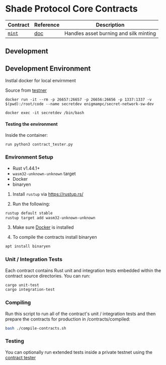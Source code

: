 # Shade Protocol Core Contracts
| Contract                    | Reference                         | Description                           |
| --------------------------- | --------------------------------- | ------------------------------------- |
| [`mint`](./contracts/mint)  | [doc](./contracts/mint/README.md) | Handles asset burning and silk minting|

## Development

## Development Environment
Instlal docker for local envirnment

Source from [testner](https://build.scrt.network/dev/quickstart.html#setup-the-local-developer-testnet)

```
docker run -it --rm -p 26657:26657 -p 26656:26656 -p 1337:1337 -v $(pwd):/root/code --name secretdev enigmampc/secret-network-sw-dev

docker exec -it secretdev /bin/bash

```
#### Testing the environment
Inside the container:
```
run python3 contract_tester.py
```

### Environment Setup

- Rust v1.44.1+
- `wasm32-unknown-unknown` target
- Docker
- binaryen

1. Install `rustup` via https://rustup.rs/

2. Run the following:

```sh
rustup default stable
rustup target add wasm32-unknown-unknown
```

3. Make sure [Docker](https://www.docker.com/) is installed

4. To compile the contracts install binaryen
```sh
apt install binaryen
```

### Unit / Integration Tests

Each contract contains Rust unit and integration tests embedded within the contract source directories. You can run:

```sh
cargo unit-test
cargo integration-test
```

### Compiling

Run this script to run all of the contract's unit / integration tests and then prepare the contracts for production in /contracts/compiled:

```sh
bash ./compile-contracts.sh
```

### Testing

You can optionally run extended tests inside a private testnet using the [contract tester](./contracts/compiled/contract_tester.py)